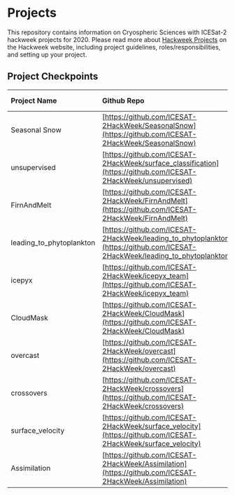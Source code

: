 # Projects
This repository contains information on Cryospheric Sciences with ICESat-2 hackweek projects for 2020.  Please read more about [Hackweek Projects](https://icesat-2hackweek.github.io/learning-resources/projects/overview/) on the Hackweek website, including project guidelines, roles/responsibilities, and setting up your project.

## Project Checkpoints

| Project Name | Github Repo | slack channel | final presentation | 
:--------|:------|:--------|:-----|
| Seasonal Snow | [https://github.com/ICESAT-2HackWeek/SeasonalSnow](https://github.com/ICESAT-2HackWeek/SeasonalSnow) | [#seasonal_snow](https://app.slack.com/client/TDPAXQSTD/C015J53RWMA) | [video](https://drive.google.com/file/d/1CLguqZeirmtUW6jhy7ApzYm1zqgRD2_H/view?usp=sharing) |
| unsupervised | [https://github.com/ICESAT-2HackWeek/surface_classification](https://github.com/ICESAT-2HackWeek/unsupervised) | [#unsupervised](https://app.slack.com/client/TDPAXQSTD/C015MHDEKNY) | [video](https://drive.google.com/file/d/1Ll961xDVVw4ry3ixOCqtQLDyGg5l1t3k/view?usp=sharing) | 
| FirnAndMelt | [https://github.com/ICESAT-2HackWeek/FirnAndMelt](https://github.com/ICESAT-2HackWeek/FirnAndMelt) | [#firns_and_melt](https://app.slack.com/client/TDPAXQSTD/C0158KGPGG6) | [video](https://drive.google.com/file/d/1WDM5WIxZUR0-BmBUTDslHHLbEL97fqrW/view?usp=sharing) | 
| leading_to_phytoplankton | [https://github.com/ICESAT-2HackWeek/leading_to_phytoplankton](https://github.com/ICESAT-2HackWeek/leading_to_phytoplankton) | [#leading_to_phytoplankton](https://app.slack.com/client/TDPAXQSTD/C0150RZ0DL7) | [video](https://drive.google.com/file/d/16UVwLb4qCI95_icNAiKqbNeUqlsDAJ7F/view?usp=sharing) |
| icepyx | [https://github.com/ICESAT-2HackWeek/icepyx_team](https://github.com/ICESAT-2HackWeek/icepyx_team) | [#icepyx](https://app.slack.com/client/TDPAXQSTD/CKU0LLHU6) | [video](https://drive.google.com/file/d/1KEifU2UbqQjv1u1iwFz6V6RrrdsbVrMa/view?usp=sharing) | 
| CloudMask | [https://github.com/ICESAT-2HackWeek/CloudMask](https://github.com/ICESAT-2HackWeek/CloudMask) | [#cloudmask](https://app.slack.com/client/TDPAXQSTD/C0158NVFF4N) | [video](https://drive.google.com/file/d/1REfd_VDDNclz3RUm1TaJt6wD34vOBaVR/view?usp=sharing) |
| overcast | [https://github.com/ICESAT-2HackWeek/overcast](https://github.com/ICESAT-2HackWeek/overcast) | [#overcast](https://app.slack.com/client/TDPAXQSTD/C0158NU208N) | [video](https://drive.google.com/file/d/1aE0FFPr4zmHy1jx_yWf6L3ovPSL689jy/view?usp=sharing) | 
| crossovers | [https://github.com/ICESAT-2HackWeek/crossovers](https://github.com/ICESAT-2HackWeek/crossovers) | [#crossovers](https://app.slack.com/client/TDPAXQSTD/C0164TFT9PS1) | [video](https://drive.google.com/file/d/1MC3sR7WZoA1i9FPlrstvR7eMWzjYuhp4/view?usp=sharing) | 
| surface_velocity | [https://github.com/ICESAT-2HackWeek/surface_velocity](https://github.com/ICESAT-2HackWeek/surface_velocity) | [#surface_velocity](https://app.slack.com/client/TDPAXQSTD/C0161PY8Z8Q) | [video](https://drive.google.com/file/d/1kpbfj6NlyPsoKEDZxSJkx0v5YYpzqFQR/view?usp=sharing) |
| Assimilation | [https://github.com/ICESAT-2HackWeek/Assimilation](https://github.com/ICESAT-2HackWeek/Assimilation) | [#assimilation](https://app.slack.com/client/TDPAXQSTD/C015DA0AH2N) | [video](https://drive.google.com/file/d/1FmgSso5_j1hYVlr6R6OCdfxVRtMlX6Rn/view?usp=sharing) |
